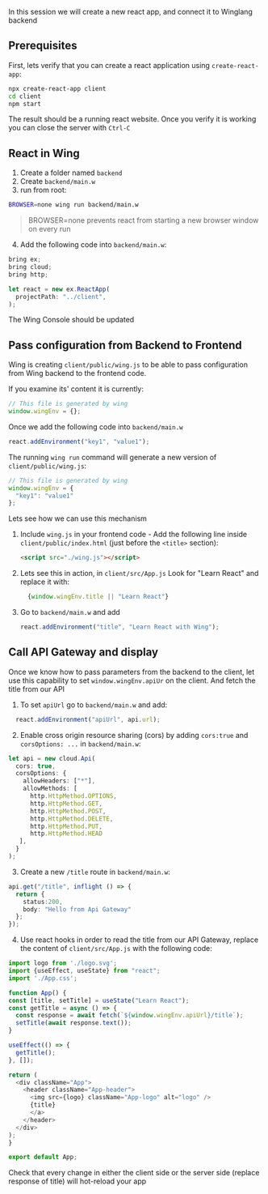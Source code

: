 In this session we will create a new react app, and connect it to Winglang backend

## Prerequisites

First, lets verify that you can create a react application using `create-react-app`:
```sh
npx create-react-app client
cd client
npm start
```

The result should be a running react website.
Once you verify it is working you can close the server with `Ctrl-C`

## React in Wing

1. Create a folder named `backend`
2. Create `backend/main.w`
3. run from root: 
  ```sh 
  BROWSER=none wing run backend/main.w
  ```
> BROWSER=none prevents react from starting a new browser window on every run
    
4. Add the following code into `backend/main.w`:
```ts
bring ex;
bring cloud;
bring http;

let react = new ex.ReactApp(
  projectPath: "../client",
);
```
  The Wing Console should be updated


## Pass configuration from Backend to Frontend

Wing is creating `client/public/wing.js` to be able to pass configuration from Wing backend to 
the frontend code. 

If you examine its' content it is currently:
```js
// This file is generated by wing
window.wingEnv = {};
```

Once we add the following code into `backend/main.w`
```ts
react.addEnvironment("key1", "value1");
```

The running `wing run` command will generate a new version of `client/public/wing.js`:
```js
// This file is generated by wing
window.wingEnv = {
  "key1": "value1"
};
```

Lets see how we can use this mechanism

1. Include `wing.js` in your frontend code - Add the following line inside `client/public/index.html`  (just before the `<title>` section):
     ```html 
     <script src="./wing.js"></script>
     ```
2. Lets see this in action, in  `client/src/App.js` Look for "Learn React" and replace it with:
   ```js
     {window.wingEnv.title || "Learn React"}
   ```
3. Go to `backend/main.w` and add
   ```ts
   react.addEnvironment("title", "Learn React with Wing");
   ```
  
## Call API Gateway and display 

Once we know how to pass parameters from the backend to the client, let use this capability to 
set `window.wingEnv.apiUr` on the client. And fetch the title from our API 
1. To set `apiUrl` go to `backend/main.w` and add:
```ts
  react.addEnvironment("apiUrl", api.url);
```
2. Enable cross origin resource sharing (cors) by adding `cors:true` and `corsOptions: ...` in `backend/main.w`: 
```ts
let api = new cloud.Api(
  cors: true,
  corsOptions: {
    allowHeaders: ["*"],
    allowMethods: [
      http.HttpMethod.OPTIONS, 
      http.HttpMethod.GET, 
      http.HttpMethod.POST, 
      http.HttpMethod.DELETE, 
      http.HttpMethod.PUT,
      http.HttpMethod.HEAD
   ],
  }
);
```
3. Create a new `/title` route in `backend/main.w`: 
```ts
api.get("/title", inflight () => {
  return {
    status:200,
    body: "Hello from Api Gateway"
  };
});
```
4. Use react hooks in order to read the title from our API Gateway, replace the content of `client/src/App.js` with the following code:
  ```js
import logo from './logo.svg';
import {useEffect, useState} from "react";
import './App.css';

function App() {
  const [title, setTitle] = useState("Learn React");
  const getTitle = async () => {
    const response = await fetch(`${window.wingEnv.apiUrl}/title`);
    setTitle(await response.text());  
  }

  useEffect(() => {
    getTitle();
  }, []);

  return (
    <div className="App">
      <header className="App-header">
        <img src={logo} className="App-logo" alt="logo" />
        {title}
        </a>
      </header>
    </div>
  );
}

export default App;
```

Check that every change in either the client side or the server side (replace response of title) will hot-reload your app

